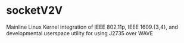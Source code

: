 # socketV2V
Mainline Linux Kernel integration of IEEE 802.11p, IEEE 1609.{3,4}, and developmental userspace utility for using J2735 over WAVE
